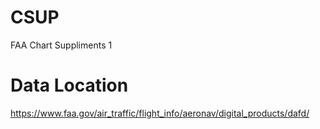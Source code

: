# CSUP
FAA Chart Suppliments 1

# Data Location
https://www.faa.gov/air_traffic/flight_info/aeronav/digital_products/dafd/
